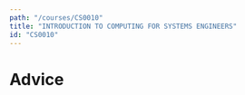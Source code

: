 ```yaml
---
path: "/courses/CS0010"
title: "INTRODUCTION TO COMPUTING FOR SYSTEMS ENGINEERS"
id: "CS0010"
---
```


# Advice

